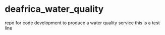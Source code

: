 # deafrica_water_quality
repo for code development to produce a water quality service
this is a test line
